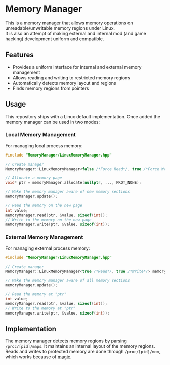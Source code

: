 # Memory Manager

This is a memory manager that allows memory operations on unreadable/unwritable memory regions under Linux.  
It is also an attempt of making external and internal mod (and game hacking) development uniform and compatible.

## Features

- Provides a uniform interface for internal and external memory management
- Allows reading and writing to restricted memory regions
- Automatically detects memory layout and regions
- Finds memory regions from pointers

## Usage

This repository ships with a Linux default implementation. Once added the memory manager can be used in two modes:

### Local Memory Management

For managing local process memory:

```c++
#include "MemoryManager/LinuxMemoryManager.hpp" 

// Create manager
MemoryManager::LinuxMemoryManager<false /*Force Read*/, true /*Force Write*/, true /*LOCAL*/> memoryManager;

// Allocate a memory page
void* ptr = memoryManager.allocate(nullptr, ..., PROT_NONE);

// Make the memory manager aware of new memory sections
memoryManager.update();

// Read the memory on the new page
int value;
memoryManager.read(ptr, &value, sizeof(int));
// Write to the memory on the new page
memoryManager.write(ptr, &value, sizeof(int));
```

### External Memory Management

For managing external process memory:

```c++
#include "MemoryManager/LinuxMemoryManager.hpp"

// Create manager
MemoryManager::LinuxMemoryManager<true /*Read*/, true /*Write*/> memoryManager(processId);

// Make the memory manager aware of all memory sections
memoryManager.update();

// Read the memory at "ptr"
int value;
memoryManager.read(ptr, &value, sizeof(int));
// Write to the memory at "ptr"
memoryManager.write(ptr, &value, sizeof(int));
```

## Implementation

The memory manager detects memory regions by parsing `/proc/[pid]/maps`. It maintains an internal layout of the memory regions.  
Reads and writes to protected memory are done through `/proc/[pid]/mem`, which works because of [magic](https://offlinemark.com/2021/05/12/an-obscure-quirk-of-proc/).
